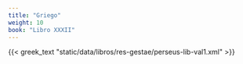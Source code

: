 ```yaml
---
title: "Griego"
weight: 10
book: "Libro XXXII"
---
```

{{< greek_text "static/data/libros/res-gestae/perseus-lib-val1.xml" >}}
